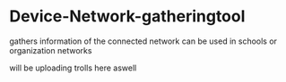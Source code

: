 # Device-Network-gatheringtool
gathers information of the connected network can be used in schools or organization networks 


will be uploading trolls here aswell 
